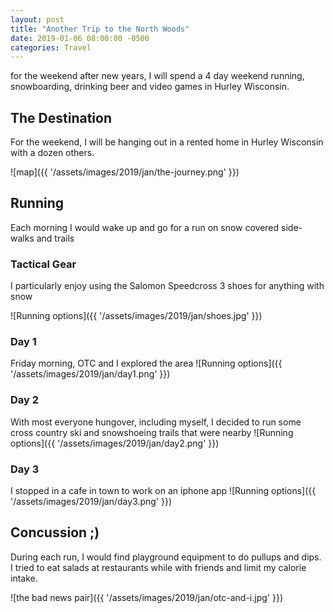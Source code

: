 ```yaml
---
layout: post
title: "Another Trip to the North Woods"
date: 2019-01-06 08:00:00 -0500
categories: Travel
---
```


for the weekend after new years, I will spend a 4 day weekend running, snowboarding, drinking beer and video games in Hurley Wisconsin.

## The Destination

For the weekend, I will be hanging out in a rented home in Hurley Wisconsin with a dozen others.

![map]({{ '/assets/images/2019/jan/the-journey.png' }})

## Running

Each morning I would wake up and go for a run on snow covered side-walks and trails

### Tactical Gear

I particularly enjoy using the Salomon Speedcross 3 shoes for anything with snow

![Running options]({{ '/assets/images/2019/jan/shoes.jpg' }})

### Day 1
Friday morning, OTC and I explored the area
![Running options]({{ '/assets/images/2019/jan/day1.png' }})

### Day 2
With most everyone hungover, including myself, I decided to run some cross country ski and snowshoeing trails that were nearby
![Running options]({{ '/assets/images/2019/jan/day2.png' }})

### Day 3
I stopped in a cafe in town to work on an iphone app
![Running options]({{ '/assets/images/2019/jan/day3.png' }})

## Concussion ;)

During each run, I would find playground equipment to do pullups and dips. I tried to eat salads at restaurants while with friends and limit my calorie intake.


![the bad news pair]({{ '/assets/images/2019/jan/otc-and-i.jpg' }})

